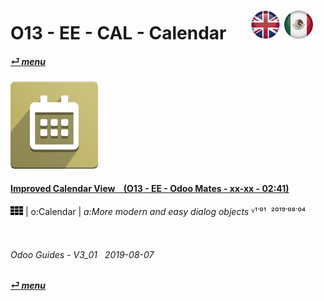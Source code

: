 # O13 - EE - CAL - Calendar &nbsp;&nbsp;&nbsp;&nbsp; [![en-uk](/doc/img/en-uk_flag_button_small.png)](/en-uk/o13/ee/cal/en-uk-o13-ee-cal-calendar-guides.md) [ ![es-mx](/doc/img/es-mx_flag_button_small.png)](/es-mx/o13/ee/cal/es-mx-o13-ee-cal-calendar-guides.md)
#### [_&#x23CE; menu_](/en-uk/o13/ee/en-uk-o13-ee-guides-menu.md)  
### ![cal](/doc/img/calendar.png)
[ⱽ¹²³⁴⁵⁶⁷⁸⁹⁰]: # (ⱽ¹²³⁴⁵⁶⁷⁸⁹⁰) 

#### [Improved Calendar View &nbsp;&nbsp; (O13 - EE - Odoo Mates - xx-xx - 02:41)](https://youtube.com/embed/F0sivQZKT54?autoplay=1&start=6&end=83&rel=0)  
![apps](/doc/img/apps.png) | o:Calendar | _a:More modern and easy dialog objects_
ⱽ¹˙⁰¹ &nbsp;²⁰¹⁹˙⁰⁸˙⁰⁴

<br>
	
###### Odoo Guides - V3_01 &nbsp; 2019-08-07  
**[_&#x23CE; menu_](/en-uk/o13/ee/en-uk-o13-ee-calendar-guides-menu.md)**  
